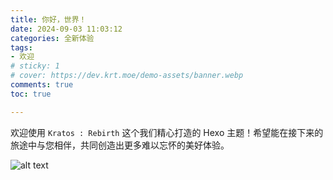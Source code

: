```yaml
---
title: 你好，世界！
date: 2024-09-03 11:03:12
categories: 全新体验
tags:
- 欢迎
# sticky: 1
# cover: https://dev.krt.moe/demo-assets/banner.webp
comments: true
toc: true

---
```


欢迎使用 `Kratos : Rebirth` 这个我们精心打造的 Hexo 主题！希望能在接下来的旅途中与您相伴，共同创造出更多难以忘怀的美好体验。

![alt text](https://dev.krt.moe/demo-assets/banner.webp)